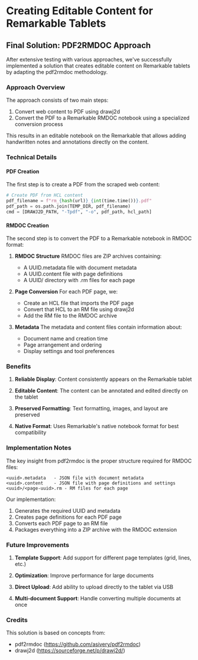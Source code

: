 # Creating Editable Content for Remarkable Tablets

## Final Solution: PDF2RMDOC Approach

After extensive testing with various approaches, we've successfully implemented a solution that creates editable content on Remarkable tablets by adapting the pdf2rmdoc methodology.

### Approach Overview

The approach consists of two main steps:
1. Convert web content to PDF using drawj2d
2. Convert the PDF to a Remarkable RMDOC notebook using a specialized conversion process

This results in an editable notebook on the Remarkable that allows adding handwritten notes and annotations directly on the content.

### Technical Details

#### PDF Creation
The first step is to create a PDF from the scraped web content:
```python
# Create PDF from HCL content
pdf_filename = f"rm_{hash(url)}_{int(time.time())}.pdf"
pdf_path = os.path.join(TEMP_DIR, pdf_filename)
cmd = [DRAWJ2D_PATH, "-Tpdf", "-o", pdf_path, hcl_path]
```

#### RMDOC Creation
The second step is to convert the PDF to a Remarkable notebook in RMDOC format:

1. **RMDOC Structure**
   RMDOC files are ZIP archives containing:
   - A UUID.metadata file with document metadata
   - A UUID.content file with page definitions
   - A UUID/ directory with .rm files for each page

2. **Page Conversion**
   For each PDF page, we:
   - Create an HCL file that imports the PDF page
   - Convert that HCL to an RM file using drawj2d
   - Add the RM file to the RMDOC archive

3. **Metadata**
   The metadata and content files contain information about:
   - Document name and creation time
   - Page arrangement and ordering
   - Display settings and tool preferences

### Benefits

1. **Reliable Display**: Content consistently appears on the Remarkable tablet

2. **Editable Content**: The content can be annotated and edited directly on the tablet

3. **Preserved Formatting**: Text formatting, images, and layout are preserved

4. **Native Format**: Uses Remarkable's native notebook format for best compatibility

### Implementation Notes

The key insight from pdf2rmdoc is the proper structure required for RMDOC files:
```
<uuid>.metadata   - JSON file with document metadata
<uuid>.content    - JSON file with page definitions and settings
<uuid>/<page-uuid>.rm - RM files for each page
```

Our implementation:
1. Generates the required UUID and metadata
2. Creates page definitions for each PDF page
3. Converts each PDF page to an RM file
4. Packages everything into a ZIP archive with the RMDOC extension

### Future Improvements

1. **Template Support**: Add support for different page templates (grid, lines, etc.)

2. **Optimization**: Improve performance for large documents

3. **Direct Upload**: Add ability to upload directly to the tablet via USB

4. **Multi-document Support**: Handle converting multiple documents at once

### Credits

This solution is based on concepts from:
- pdf2rmdoc (https://github.com/asivery/pdf2rmdoc)
- drawj2d (https://sourceforge.net/p/drawj2d/)